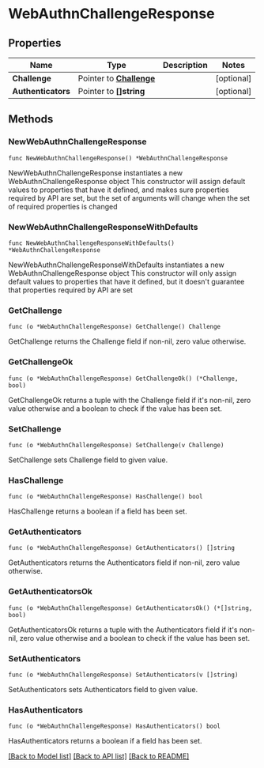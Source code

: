 # WebAuthnChallengeResponse

## Properties

Name | Type | Description | Notes
------------ | ------------- | ------------- | -------------
**Challenge** | Pointer to [**Challenge**](Challenge.md) |  | [optional] 
**Authenticators** | Pointer to **[]string** |  | [optional] 

## Methods

### NewWebAuthnChallengeResponse

`func NewWebAuthnChallengeResponse() *WebAuthnChallengeResponse`

NewWebAuthnChallengeResponse instantiates a new WebAuthnChallengeResponse object
This constructor will assign default values to properties that have it defined,
and makes sure properties required by API are set, but the set of arguments
will change when the set of required properties is changed

### NewWebAuthnChallengeResponseWithDefaults

`func NewWebAuthnChallengeResponseWithDefaults() *WebAuthnChallengeResponse`

NewWebAuthnChallengeResponseWithDefaults instantiates a new WebAuthnChallengeResponse object
This constructor will only assign default values to properties that have it defined,
but it doesn't guarantee that properties required by API are set

### GetChallenge

`func (o *WebAuthnChallengeResponse) GetChallenge() Challenge`

GetChallenge returns the Challenge field if non-nil, zero value otherwise.

### GetChallengeOk

`func (o *WebAuthnChallengeResponse) GetChallengeOk() (*Challenge, bool)`

GetChallengeOk returns a tuple with the Challenge field if it's non-nil, zero value otherwise
and a boolean to check if the value has been set.

### SetChallenge

`func (o *WebAuthnChallengeResponse) SetChallenge(v Challenge)`

SetChallenge sets Challenge field to given value.

### HasChallenge

`func (o *WebAuthnChallengeResponse) HasChallenge() bool`

HasChallenge returns a boolean if a field has been set.

### GetAuthenticators

`func (o *WebAuthnChallengeResponse) GetAuthenticators() []string`

GetAuthenticators returns the Authenticators field if non-nil, zero value otherwise.

### GetAuthenticatorsOk

`func (o *WebAuthnChallengeResponse) GetAuthenticatorsOk() (*[]string, bool)`

GetAuthenticatorsOk returns a tuple with the Authenticators field if it's non-nil, zero value otherwise
and a boolean to check if the value has been set.

### SetAuthenticators

`func (o *WebAuthnChallengeResponse) SetAuthenticators(v []string)`

SetAuthenticators sets Authenticators field to given value.

### HasAuthenticators

`func (o *WebAuthnChallengeResponse) HasAuthenticators() bool`

HasAuthenticators returns a boolean if a field has been set.


[[Back to Model list]](../README.md#documentation-for-models) [[Back to API list]](../README.md#documentation-for-api-endpoints) [[Back to README]](../README.md)


